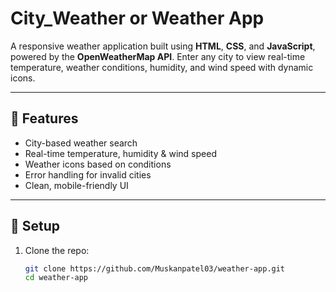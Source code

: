 # City_Weather or Weather App

A responsive weather application built using **HTML**, **CSS**, and **JavaScript**, powered by the **OpenWeatherMap API**. Enter any city to view real-time temperature, weather conditions, humidity, and wind speed with dynamic icons.

---

## 🚀 Features
- City-based weather search
- Real-time temperature, humidity & wind speed
- Weather icons based on conditions
- Error handling for invalid cities
- Clean, mobile-friendly UI

---

## 🔧 Setup

1. Clone the repo:
   ```bash
   git clone https://github.com/Muskanpatel03/weather-app.git
   cd weather-app
